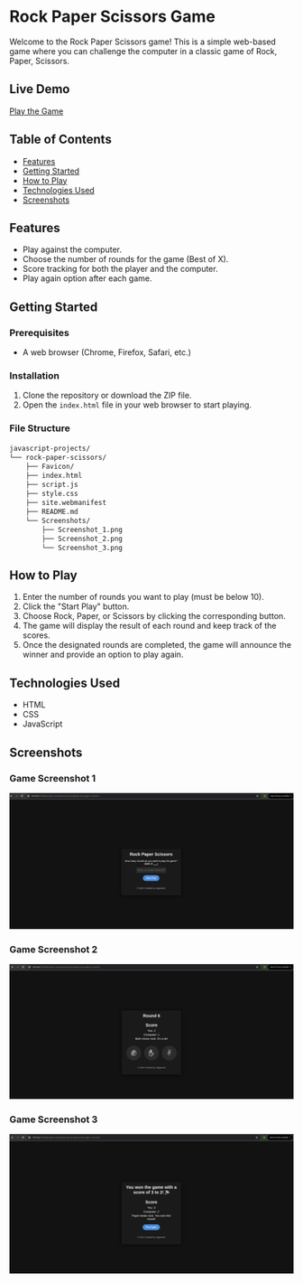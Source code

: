 # Rock Paper Scissors Game

Welcome to the Rock Paper Scissors game! This is a simple web-based game where you can challenge the computer in a classic game of Rock, Paper, Scissors.

## Live Demo

[Play the Game](https://play-rock-paper-and-scissors.netlify.app/)


## Table of Contents

- [Features](#features)
- [Getting Started](#getting-started)
- [How to Play](#how-to-play)
- [Technologies Used](#technologies-used)
- [Screenshots](#screenshots)

## Features

- Play against the computer.
- Choose the number of rounds for the game (Best of X).
- Score tracking for both the player and the computer.
- Play again option after each game.

## Getting Started

### Prerequisites

- A web browser (Chrome, Firefox, Safari, etc.)

### Installation

1. Clone the repository or download the ZIP file.
2. Open the `index.html` file in your web browser to start playing.

### File Structure

```
javascript-projects/
└── rock-paper-scissors/
    ├── Favicon/
    ├── index.html
    ├── script.js
    ├── style.css
    ├── site.webmanifest
    ├── README.md
    └── Screenshots/
        ├── Screenshot_1.png
        ├── Screenshot_2.png
        └── Screenshot_3.png

```

## How to Play

1. Enter the number of rounds you want to play (must be below 10).
2. Click the "Start Play" button.
3. Choose Rock, Paper, or Scissors by clicking the corresponding button.
4. The game will display the result of each round and keep track of the scores.
5. Once the designated rounds are completed, the game will announce the winner and provide an option to play again.

## Technologies Used

- HTML
- CSS
- JavaScript

## Screenshots

### Game Screenshot 1

![Game Screenshot 1](./Screenshots/Screenshot_1.png)

### Game Screenshot 2

![Game Screenshot 2](./Screenshots/Screenshot_2.png)

### Game Screenshot 3

![Game Screenshot 3](./Screenshots/Screenshot_3.png)

